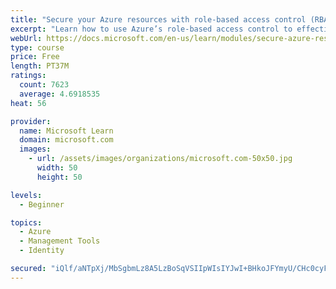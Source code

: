 ```yaml
---
title: "Secure your Azure resources with role-based access control (RBAC)"
excerpt: "Learn how to use Azure’s role-based access control to effectively manage your team’s access to Azure resources."
webUrl: https://docs.microsoft.com/en-us/learn/modules/secure-azure-resources-with-rbac/
type: course
price: Free
length: PT37M
ratings:
  count: 7623
  average: 4.6918535
heat: 56

provider:
  name: Microsoft Learn
  domain: microsoft.com
  images:
    - url: /assets/images/organizations/microsoft.com-50x50.jpg
      width: 50
      height: 50

levels:
  - Beginner

topics:
  - Azure
  - Management Tools
  - Identity

secured: "iQlf/aNTpXj/MbSgbmLz8A5LzBoSqVSIIpWIsIYJwI+BHkoJFYmyU/CHc0cyFhZlwuSz22YsqMlEKGn+mh5Yy/IPLSq50NyIMkocfcLHwgFiiDqA3bmlMa6RHBGt0L3XjRWFucBLzGZBoFhWwUq3F3PLBFCooBx/Go/15VjzCTqMz6kaB008c04YWgHeYMV/xhgQHKnaTj4g7u+N0c2vmIt/O6jIazjCAYQ4Ywq/43ZhsD3NtwJSSjYYcHxi1Q+nCgH/Nv365dEic59u6YKNfu6wDjLqf9W9QVhcqU2TKx9tb6dBux7Hu3dasGSnd4hT5xPoM+ARbfGH5OaqyPT4HNJd4YNRrO6ZmadiWAYTNXPuJKbBlgDU8arYXHVXyldNfLRuLBA0I7b6+lANzG7rjXSCoz1a9G4s9TYIINERNjA=;TZBMnVUqoolPGBiL0Optag=="
---
```


